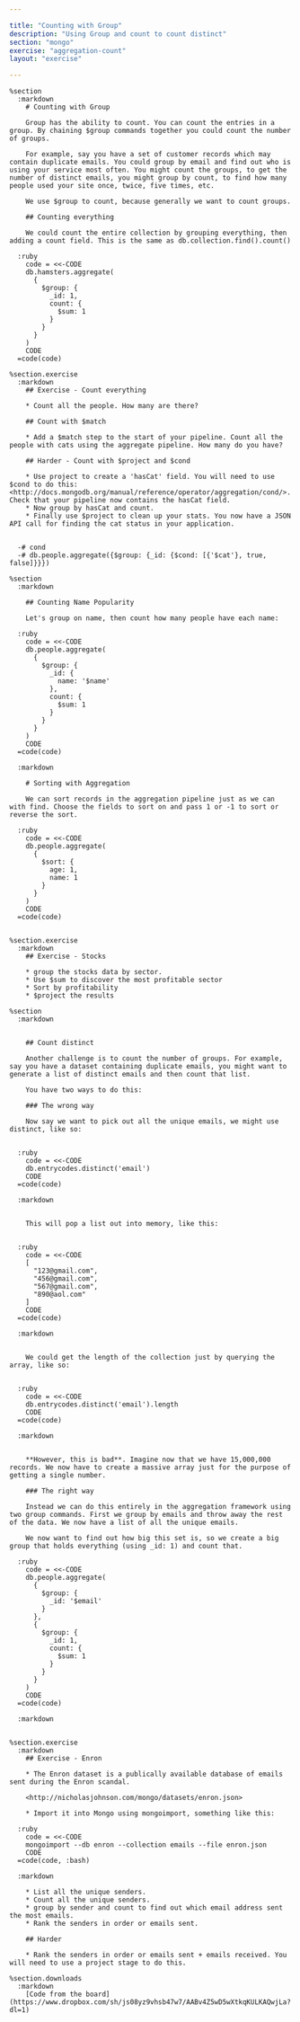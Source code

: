 ```yaml
---

title: "Counting with Group"
description: "Using Group and count to count distinct"
section: "mongo"
exercise: "aggregation-count"
layout: "exercise"

---
```


    %section
      :markdown
        # Counting with Group

        Group has the ability to count. You can count the entries in a group. By chaining $group commands together you could count the number of groups.

        For example, say you have a set of customer records which may contain duplicate emails. You could group by email and find out who is using your service most often. You might count the groups, to get the number of distinct emails, you might group by count, to find how many people used your site once, twice, five times, etc.

        We use $group to count, because generally we want to count groups.

        ## Counting everything

        We could count the entire collection by grouping everything, then adding a count field. This is the same as db.collection.find().count()

      :ruby
        code = <<-CODE
        db.hamsters.aggregate(
          {
            $group: {
              _id: 1,
              count: {
                $sum: 1
              }
            }
          }
        )
        CODE
      =code(code)

    %section.exercise
      :markdown
        ## Exercise - Count everything

        * Count all the people. How many are there?

        ## Count with $match

        * Add a $match step to the start of your pipeline. Count all the people with cats using the aggregate pipeline. How many do you have?

        ## Harder - Count with $project and $cond

        * Use project to create a 'hasCat' field. You will need to use $cond to do this: <http://docs.mongodb.org/manual/reference/operator/aggregation/cond/>. Check that your pipeline now contains the hasCat field.
        * Now group by hasCat and count.
        * Finally use $project to clean up your stats. You now have a JSON API call for finding the cat status in your application.


      -# cond
      -# db.people.aggregate({$group: {_id: {$cond: [{'$cat'}, true, false]}}})

    %section
      :markdown

        ## Counting Name Popularity

        Let's group on name, then count how many people have each name:

      :ruby
        code = <<-CODE
        db.people.aggregate(
          {
            $group: {
              _id: {
                name: '$name'
              },
              count: {
                $sum: 1
              }
            }
          }
        )
        CODE
      =code(code)

      :markdown

        # Sorting with Aggregation

        We can sort records in the aggregation pipeline just as we can with find. Choose the fields to sort on and pass 1 or -1 to sort or reverse the sort.

      :ruby
        code = <<-CODE
        db.people.aggregate(
          {
            $sort: {
              age: 1,
              name: 1
            }
          }
        )
        CODE
      =code(code)


    %section.exercise
      :markdown
        ## Exercise - Stocks

        * group the stocks data by sector.
        * Use $sum to discover the most profitable sector
        * Sort by profitability
        * $project the results

    %section
      :markdown


        ## Count distinct

        Another challenge is to count the number of groups. For example, say you have a dataset containing duplicate emails, you might want to generate a list of distinct emails and then count that list.

        You have two ways to do this:

        ### The wrong way

        Now say we want to pick out all the unique emails, we might use distinct, like so:


      :ruby
        code = <<-CODE
        db.entrycodes.distinct('email')
        CODE
      =code(code)

      :markdown


        This will pop a list out into memory, like this:


      :ruby
        code = <<-CODE
        [
          "123@gmail.com",
          "456@gmail.com",
          "567@gmail.com",
          "890@aol.com"
        ]
        CODE
      =code(code)

      :markdown


        We could get the length of the collection just by querying the array, like so:


      :ruby
        code = <<-CODE
        db.entrycodes.distinct('email').length
        CODE
      =code(code)

      :markdown


        **However, this is bad**. Imagine now that we have 15,000,000 records. We now have to create a massive array just for the purpose of getting a single number.

        ### The right way

        Instead we can do this entirely in the aggregation framework using two group commands. First we group by emails and throw away the rest of the data. We now have a list of all the unique emails.

        We now want to find out how big this set is, so we create a big group that holds everything (using _id: 1) and count that.

      :ruby
        code = <<-CODE
        db.people.aggregate(
          {
            $group: {
              _id: '$email'
            }
          },
          {
            $group: {
              _id: 1,
              count: {
                $sum: 1
              }
            }
          }
        )
        CODE
      =code(code)

      :markdown


    %section.exercise
      :markdown
        ## Exercise - Enron

        * The Enron dataset is a publically available database of emails sent during the Enron scandal.

        <http://nicholasjohnson.com/mongo/datasets/enron.json>

        * Import it into Mongo using mongoimport, something like this:

      :ruby
        code = <<-CODE
        mongoimport --db enron --collection emails --file enron.json
        CODE
      =code(code, :bash)

      :markdown

        * List all the unique senders.
        * Count all the unique senders.
        * group by sender and count to find out which email address sent the most emails.
        * Rank the senders in order or emails sent.

        ## Harder

        * Rank the senders in order or emails sent + emails received. You will need to use a project stage to do this.

    %section.downloads
      :markdown
        [Code from the board](https://www.dropbox.com/sh/js08yz9vhsb47w7/AABv4Z5wD5wXtkqKULKAQwjLa?dl=1)
